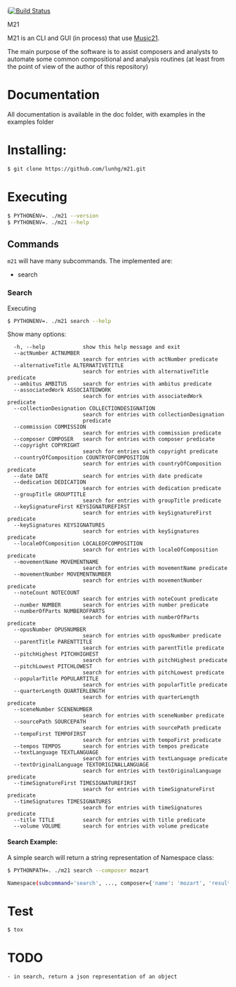 i[![Build Status](https://travis-ci.com/lunhg/m21.svg?branch=refactoring)](https://travis-ci.com/lunhg/m21)

 M21

M21 is an CLI and GUI (in process) that use [Music21](https://github.com/cuthbertLab/music21).

The main purpose of the software is to assist composers and analysts to automate some common compositional and analysis routines (at least from the point of view of the author of this repository)

# Documentation

All documentation is available in the doc folder, with examples in the examples folder 

# Installing:

```bash
$ git clone https://github.com/lunhg/m21.git
```

# Executing
```bash
$ PYTHONENV=. ./m21 --version
$ PYTHONENV=. ./m21 --help
```

## Commands

`m21` will have many subcommands. The implemented are:

  - search

### Search

Executing 

```bash
$ PYTHONENV=. ./m21 search --help
```

Show many options:

```
  -h, --help            show this help message and exit
  --actNumber ACTNUMBER
                        search for entries with actNumber predicate
  --alternativeTitle ALTERNATIVETITLE
                        search for entries with alternativeTitle predicate
  --ambitus AMBITUS     search for entries with ambitus predicate
  --associatedWork ASSOCIATEDWORK
                        search for entries with associatedWork predicate
  --collectionDesignation COLLECTIONDESIGNATION
                        search for entries with collectionDesignation
                        predicate
  --commission COMMISSION
                        search for entries with commission predicate
  --composer COMPOSER   search for entries with composer predicate
  --copyright COPYRIGHT
                        search for entries with copyright predicate
  --countryOfComposition COUNTRYOFCOMPOSITION
                        search for entries with countryOfComposition predicate
  --date DATE           search for entries with date predicate
  --dedication DEDICATION
                        search for entries with dedication predicate
  --groupTitle GROUPTITLE
                        search for entries with groupTitle predicate
  --keySignatureFirst KEYSIGNATUREFIRST
                        search for entries with keySignatureFirst predicate
  --keySignatures KEYSIGNATURES
                        search for entries with keySignatures predicate
  --localeOfComposition LOCALEOFCOMPOSITION
                        search for entries with localeOfComposition predicate
  --movementName MOVEMENTNAME
                        search for entries with movementName predicate
  --movementNumber MOVEMENTNUMBER
                        search for entries with movementNumber predicate
  --noteCount NOTECOUNT
                        search for entries with noteCount predicate
  --number NUMBER       search for entries with number predicate
  --numberOfParts NUMBEROFPARTS
                        search for entries with numberOfParts predicate
  --opusNumber OPUSNUMBER
                        search for entries with opusNumber predicate
  --parentTitle PARENTTITLE
                        search for entries with parentTitle predicate
  --pitchHighest PITCHHIGHEST
                        search for entries with pitchHighest predicate
  --pitchLowest PITCHLOWEST
                        search for entries with pitchLowest predicate
  --popularTitle POPULARTITLE
                        search for entries with popularTitle predicate
  --quarterLength QUARTERLENGTH
                        search for entries with quarterLength predicate
  --sceneNumber SCENENUMBER
                        search for entries with sceneNumber predicate
  --sourcePath SOURCEPATH
                        search for entries with sourcePath predicate
  --tempoFirst TEMPOFIRST
                        search for entries with tempoFirst predicate
  --tempos TEMPOS       search for entries with tempos predicate
  --textLanguage TEXTLANGUAGE
                        search for entries with textLanguage predicate
  --textOriginalLanguage TEXTORIGINALLANGUAGE
                        search for entries with textOriginalLanguage predicate
  --timeSignatureFirst TIMESIGNATUREFIRST
                        search for entries with timeSignatureFirst predicate
  --timeSignatures TIMESIGNATURES
                        search for entries with timeSignatures predicate
  --title TITLE         search for entries with title predicate
  --volume VOLUME       search for entries with volume predicate
```

#### Search Example:

A simple search will return a string representation of Namespace class:

```bash
$ PYTHONPATH=. ./m21 search --composer mozart

Namespace(subcommand='search', ..., composer={'name': 'mozart', 'results': [...]}, ...)
```

# Test

```bash
$ tox
```

# TODO

    - in search, return a json representation of an object
